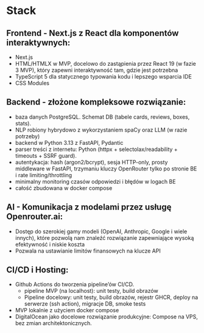 # Stack

## Frontend - Next.js z React dla komponentów interaktywnych:

- Next.js
- HTML/HTMLX w MVP, docelowo do zastąpienia przez React 19 (w fazie 3 MVP), który zapewni interaktywność tam, gdzie jest potrzebna
- TypeScript 5 dla statycznego typowania kodu i lepszego wsparcia IDE
- CSS Modules

## Backend - złożone kompleksowe rozwiązanie:

- baza danych PostgreSQL. Schemat DB (tabele cards, reviews, boxes, stats).
- NLP robiony hybrydowo z wykorzystaniem spaCy oraz LLM (w razie potrzeby)
- backend w Python 3.13 z FastAPI, Pydantic
- parser treści z internetu: Python (httpx + selectolax/readability + timeouts + SSRF guard).
- autentykacja: hash (argon2/bcrypt), sesja HTTP-only, prosty middleware w FastAPI, trzymaniu kluczy OpenRouter tylko po stronie BE i rate limiting/throttling
- minimalny monitoring czasów odpowiedzi i błędów w logach BE
- całość zbudowana w docker compose

## AI - Komunikacja z modelami przez usługę Openrouter.ai:

- Dostęp do szerokiej gamy modeli (OpenAI, Anthropic, Google i wiele innych), które pozwolą nam znaleźć rozwiązanie zapewniające wysoką efektywność i niskie koszta
- Pozwala na ustawianie limitów finansowych na klucze API

## CI/CD i Hosting:

- Github Actions do tworzenia pipeline’ów CI/CD. 
    - pipeline MVP (na localhost): unit testy, build obrazów
    - Pipeline docelowy: unit testy, build obrazów, rejestr GHCR, deploy na serwerze (ssh action), migracje DB, smoke tests
- MVP lokalnie z użyciem docker compose
- DigitalOcean jako docelowe rozwiązanie produkcyjne: Compose na VPS, bez zmian architektonicznych.